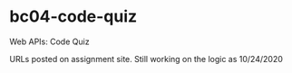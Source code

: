 # bc04-code-quiz
Web APIs: Code Quiz

URLs posted on assignment site.
Still working on the logic as 10/24/2020
